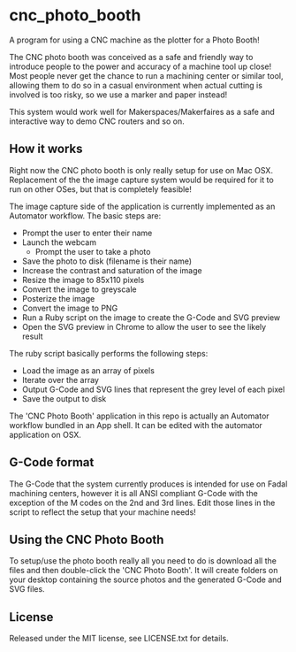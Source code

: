 # cnc_photo_booth

A program for using a CNC machine as the plotter for a Photo Booth!

The CNC photo booth was conceived as a safe and friendly way to introduce people to the power and accuracy of a machine tool up close! Most people never get the chance to run a machining center or similar tool, allowing them to do so in a casual environment when actual cutting is involved is too risky, so we use a marker and paper instead!

This system would work well for Makerspaces/Makerfaires as a safe and interactive way to demo CNC routers and so on.

## How it works

Right now the CNC photo booth is only really setup for use on Mac OSX. Replacement of the the image capture system would be required for it to run on other OSes, but that is completely feasible!

The image capture side of the application is currently implemented as an Automator workflow. The basic steps are:

  * Prompt the user to enter their name
  * Launch the webcam
	* Prompt the user to take a photo
  * Save the photo to disk (filename is their name)
  * Increase the contrast and saturation of the image
  * Resize the image to 85x110 pixels
  * Convert the image to greyscale
  * Posterize the image
  * Convert the image to PNG
  * Run a Ruby script on the image to create the G-Code and SVG preview
  * Open the SVG preview in Chrome to allow the user to see the likely result

The ruby script basically performs the following steps:

  * Load the image as an array of pixels
  * Iterate over the array
  * Output G-Code and SVG lines that represent the grey level of each pixel
  * Save the output to disk

The 'CNC Photo Booth' application in this repo is actually an Automator workflow bundled in an App shell. It can be edited with the automator application on OSX.

## G-Code format

The G-Code that the system currently produces is intended for use on Fadal machining centers, however it is all ANSI compliant G-Code with the exception of the M codes on the 2nd and 3rd lines. Edit those lines in the script to reflect the setup that your machine needs!

## Using the CNC Photo Booth

To setup/use the photo booth really all you need to do is download all the files and then double-click the 'CNC Photo Booth'. It will create folders on your desktop containing the source photos and the generated G-Code and SVG files.

## License

Released under the MIT license, see LICENSE.txt for details.